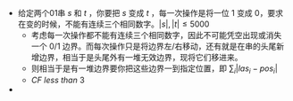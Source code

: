 * 给定两个$01$串 $s$ 和 $t$ ，你要把 $s$ 变成 $t$ ，每一次操作是将一位 $1$ 变成 $0$，要求在变的时候，不能有连续三个相同数字。$|s|,|t|\leq 5000$
  * 考虑每一次操作都不能有连续三个相同数字，因此不可能凭空出现或消失一个 $0/1$ 边界。而每次操作只是将边界左/右移动，还有就是在串的头尾新增边界，相当于是头尾外有一堆无效边界，现将它们移进来。
  * 则相当于是有一堆边界要你把这些边界一到指定位置，即 $\sum_i |las_i-pos_i|$
  * $CF\ less\ than\ 3$
* 